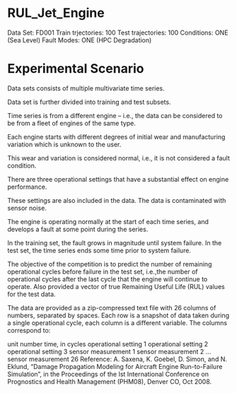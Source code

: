 # RUL_Jet_Engine
Data Set: FD001
Train trjectories: 100 Test trajectories: 100 Conditions: ONE (Sea Level) Fault Modes: ONE (HPC Degradation)

# Experimental Scenario
Data sets consists of multiple multivariate time series.

Data set is further divided into training and test subsets.

Time series is from a different engine – i.e., the data can be considered to be from a fleet of engines of the same type.

Each engine starts with different degrees of initial wear and manufacturing variation which is unknown to the user.

This wear and variation is considered normal, i.e., it is not considered a fault condition.

There are three operational settings that have a substantial effect on engine performance.

These settings are also included in the data. The data is contaminated with sensor noise.

The engine is operating normally at the start of each time series, and develops a fault at some point during the series.

In the training set, the fault grows in magnitude until system failure. In the test set, the time series ends some time prior to system failure.

The objective of the competition is to predict the number of remaining operational cycles before failure in the test set, i.e.,the number of operational cycles after the last cycle that the engine will continue to operate. Also provided a vector of true Remaining Useful Life (RUL) values for the test data.

The data are provided as a zip-compressed text file with 26 columns of numbers, separated by spaces. Each row is a snapshot of data taken during a single operational cycle, each column is a different variable. The columns correspond to:

unit number
time, in cycles
operational setting 1
operational setting 2
operational setting 3
sensor measurement 1
sensor measurement 2 ...
sensor measurement 26
Reference: A. Saxena, K. Goebel, D. Simon, and N. Eklund, “Damage Propagation Modeling for Aircraft Engine Run-to-Failure Simulation”, in the Proceedings of the Ist International Conference on Prognostics and Health Management (PHM08), Denver CO, Oct 2008.
